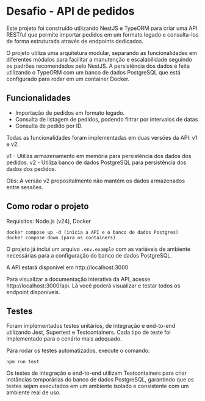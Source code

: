 # Desafio - API de pedidos

Este projeto foi construído utilizando NestJS e TypeORM para criar uma API RESTful que permite importar pedidos em um formato legado e consulta-los de forma estruturada através de endpoints dedicados.

O projeto utiliza uma arquitetura modular, separando as funcionalidades em diferentes módulos para facilitar a manutenção e escalabilidade seguindo os padrões recomendados pelo NestJS. A persistência dos dados é feita utilizando o TypeORM com um banco de dados PostgreSQL que está configurado para rodar em um container Docker. 

## Funcionalidades

- Importação de pedidos em formato legado.
- Consulta de listagem de pedidos, podendo filtrar por intervalos de datas
- Consulta de pedido por ID.

Todas as funcionalidades foram implementadas em duas versões da API: v1 e v2.

v1 - Utiliza armazenamento em memória para persistência dos dados dos pedidos.
v2 - Utiliza banco de dados PostgreSQL para persistência dos dados dos pedidos.

Obs: A versão v2 propositalmente não mantém os dados armazenados entre sessões.

## Como rodar o projeto

Requisitos: Node.js (v24), Docker

```
docker compose up -d (inicia a API e o banco de dados Postgres)
docker compose down (para os containers)
```

O projeto já inclui um arquivo `.env.example` com as variáveis de ambiente necessárias para a configuração do banco de dados PostgreSQL.

A API estará disponível em http://localhost:3000

Para visualizar a documentação interativa da API, acesse http://localhost:3000/api. Lá você poderá visualizar e testar todos os endpoint disponíveis.

## Testes

Foram implementados testes unitários, de integração e end-to-end utilizando Jest, Supertest e Testcontainers. Cada tipo de teste foi implementado para o cenário mais adequado.

Para rodar os testes automatizados, execute o comando:

```
npm run test
```

Os testes de integração e end-to-end utilizam Testcontainers para criar instâncias temporárias do banco de dados PostgreSQL, garantindo que os testes sejam executados em um ambiente isolado e consistente com um ambiente real de uso.